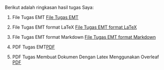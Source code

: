 Berikut adalah ringkasan hasil tugas Saya:

1. File Tugas EMT
[File Tugas EMT](https://github.com/fahriza10/Fahriza-Iffah-Handayani_23030630087_Mat-E/blob/572e86e5d223b151b3c4a4f17ef5121168922931/2303630087_Fahriza%20Iffah%20Handayani_Aplikasi%20Komputer.en)

2. File Tugas EMT format LaTeX
[File Tugas EMT format LaTeX]()

3. File Tugas EMT format Markdown
[File Tugas EMT format Markdown]()

4. PDF Tugas EMT[PDF]()
5. PDF Tugas Membuat Dokumen Dengan Latex Menggunakan Overleaf
[PDF]()

